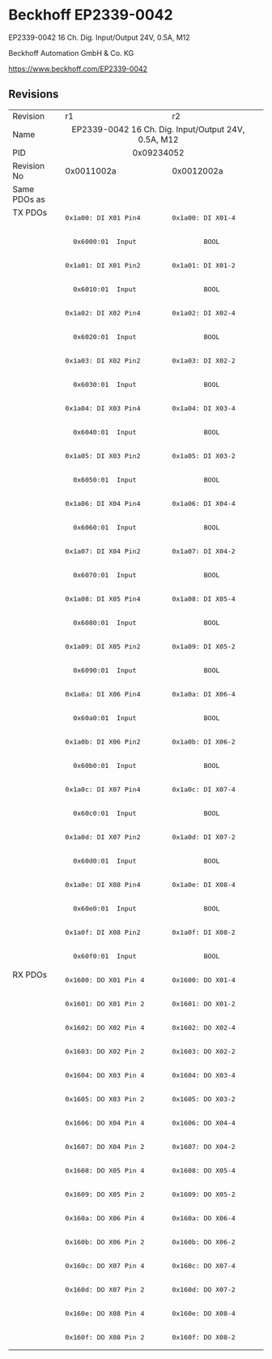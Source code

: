 # Beckhoff EP2339-0042

EP2339-0042 16 Ch. Dig. Input/Output 24V, 0.5A, M12	

Beckhoff Automation GmbH & Co. KG

https://www.beckhoff.com/EP2339-0042

## Revisions
<table>
<tr >
<td>Revision</td>
<td>r1</td>
<td>r2</td>
</tr>
<tr >
<td>Name</td>
<td colspan=2 align="center">EP2339-0042 16 Ch. Dig. Input/Output 24V, 0.5A, M12	</td>
</tr>
<tr >
<td>PID</td>
<td colspan=2 align="center">0x09234052</td>
</tr>
<tr >
<td>Revision No</td>
<td>0x0011002a</td>
<td>0x0012002a</td>
</tr>
<tr >
<td>Same PDOs as</td>
<td colspan=2 align="center"></td>
</tr>
<tr class="txpdo pdosection">
<td rowspan=32 valign=top>TX PDOs</td>
<td><pre>0x1a00: DI X01 Pin4</pre></td>
<td><pre>0x1a00: DI X01-4</pre></td>
<td></td>
</tr>
<tr class="txpdo">
<td colspan=2 align="left"><pre>  0x6000:01  Input                 BOOL</pre></td>
</tr>
<tr class="txpdo pdosection">
<td><pre>0x1a01: DI X01 Pin2</pre></td>
<td><pre>0x1a01: DI X01-2</pre></td>
</tr>
<tr class="txpdo">
<td colspan=2 align="left"><pre>  0x6010:01  Input                 BOOL</pre></td>
</tr>
<tr class="txpdo pdosection">
<td><pre>0x1a02: DI X02 Pin4</pre></td>
<td><pre>0x1a02: DI X02-4</pre></td>
</tr>
<tr class="txpdo">
<td colspan=2 align="left"><pre>  0x6020:01  Input                 BOOL</pre></td>
</tr>
<tr class="txpdo pdosection">
<td><pre>0x1a03: DI X02 Pin2</pre></td>
<td><pre>0x1a03: DI X02-2</pre></td>
</tr>
<tr class="txpdo">
<td colspan=2 align="left"><pre>  0x6030:01  Input                 BOOL</pre></td>
</tr>
<tr class="txpdo pdosection">
<td><pre>0x1a04: DI X03 Pin4</pre></td>
<td><pre>0x1a04: DI X03-4</pre></td>
</tr>
<tr class="txpdo">
<td colspan=2 align="left"><pre>  0x6040:01  Input                 BOOL</pre></td>
</tr>
<tr class="txpdo pdosection">
<td><pre>0x1a05: DI X03 Pin2</pre></td>
<td><pre>0x1a05: DI X03-2</pre></td>
</tr>
<tr class="txpdo">
<td colspan=2 align="left"><pre>  0x6050:01  Input                 BOOL</pre></td>
</tr>
<tr class="txpdo pdosection">
<td><pre>0x1a06: DI X04 Pin4</pre></td>
<td><pre>0x1a06: DI X04-4</pre></td>
</tr>
<tr class="txpdo">
<td colspan=2 align="left"><pre>  0x6060:01  Input                 BOOL</pre></td>
</tr>
<tr class="txpdo pdosection">
<td><pre>0x1a07: DI X04 Pin2</pre></td>
<td><pre>0x1a07: DI X04-2</pre></td>
</tr>
<tr class="txpdo">
<td colspan=2 align="left"><pre>  0x6070:01  Input                 BOOL</pre></td>
</tr>
<tr class="txpdo pdosection">
<td><pre>0x1a08: DI X05 Pin4</pre></td>
<td><pre>0x1a08: DI X05-4</pre></td>
</tr>
<tr class="txpdo">
<td colspan=2 align="left"><pre>  0x6080:01  Input                 BOOL</pre></td>
</tr>
<tr class="txpdo pdosection">
<td><pre>0x1a09: DI X05 Pin2</pre></td>
<td><pre>0x1a09: DI X05-2</pre></td>
</tr>
<tr class="txpdo">
<td colspan=2 align="left"><pre>  0x6090:01  Input                 BOOL</pre></td>
</tr>
<tr class="txpdo pdosection">
<td><pre>0x1a0a: DI X06 Pin4</pre></td>
<td><pre>0x1a0a: DI X06-4</pre></td>
</tr>
<tr class="txpdo">
<td colspan=2 align="left"><pre>  0x60a0:01  Input                 BOOL</pre></td>
</tr>
<tr class="txpdo pdosection">
<td><pre>0x1a0b: DI X06 Pin2</pre></td>
<td><pre>0x1a0b: DI X06-2</pre></td>
</tr>
<tr class="txpdo">
<td colspan=2 align="left"><pre>  0x60b0:01  Input                 BOOL</pre></td>
</tr>
<tr class="txpdo pdosection">
<td><pre>0x1a0c: DI X07 Pin4</pre></td>
<td><pre>0x1a0c: DI X07-4</pre></td>
</tr>
<tr class="txpdo">
<td colspan=2 align="left"><pre>  0x60c0:01  Input                 BOOL</pre></td>
</tr>
<tr class="txpdo pdosection">
<td><pre>0x1a0d: DI X07 Pin2</pre></td>
<td><pre>0x1a0d: DI X07-2</pre></td>
</tr>
<tr class="txpdo">
<td colspan=2 align="left"><pre>  0x60d0:01  Input                 BOOL</pre></td>
</tr>
<tr class="txpdo pdosection">
<td><pre>0x1a0e: DI X08 Pin4</pre></td>
<td><pre>0x1a0e: DI X08-4</pre></td>
</tr>
<tr class="txpdo">
<td colspan=2 align="left"><pre>  0x60e0:01  Input                 BOOL</pre></td>
</tr>
<tr class="txpdo pdosection">
<td><pre>0x1a0f: DI X08 Pin2</pre></td>
<td><pre>0x1a0f: DI X08-2</pre></td>
</tr>
<tr class="txpdo">
<td colspan=2 align="left"><pre>  0x60f0:01  Input                 BOOL</pre></td>
</tr>
<tr class="rxpdo pdosection">
<td rowspan=16 valign=top>RX PDOs</td>
<td><pre>0x1600: DO X01 Pin 4</pre></td>
<td><pre>0x1600: DO X01-4</pre></td>
<td></td>
</tr>
<tr class="rxpdo pdosection">
<td><pre>0x1601: DO X01 Pin 2</pre></td>
<td><pre>0x1601: DO X01-2</pre></td>
</tr>
<tr class="rxpdo pdosection">
<td><pre>0x1602: DO X02 Pin 4</pre></td>
<td><pre>0x1602: DO X02-4</pre></td>
</tr>
<tr class="rxpdo pdosection">
<td><pre>0x1603: DO X02 Pin 2</pre></td>
<td><pre>0x1603: DO X02-2</pre></td>
</tr>
<tr class="rxpdo pdosection">
<td><pre>0x1604: DO X03 Pin 4</pre></td>
<td><pre>0x1604: DO X03-4</pre></td>
</tr>
<tr class="rxpdo pdosection">
<td><pre>0x1605: DO X03 Pin 2</pre></td>
<td><pre>0x1605: DO X03-2</pre></td>
</tr>
<tr class="rxpdo pdosection">
<td><pre>0x1606: DO X04 Pin 4</pre></td>
<td><pre>0x1606: DO X04-4</pre></td>
</tr>
<tr class="rxpdo pdosection">
<td><pre>0x1607: DO X04 Pin 2</pre></td>
<td><pre>0x1607: DO X04-2</pre></td>
</tr>
<tr class="rxpdo pdosection">
<td><pre>0x1608: DO X05 Pin 4</pre></td>
<td><pre>0x1608: DO X05-4</pre></td>
</tr>
<tr class="rxpdo pdosection">
<td><pre>0x1609: DO X05 Pin 2</pre></td>
<td><pre>0x1609: DO X05-2</pre></td>
</tr>
<tr class="rxpdo pdosection">
<td><pre>0x160a: DO X06 Pin 4</pre></td>
<td><pre>0x160a: DO X06-4</pre></td>
</tr>
<tr class="rxpdo pdosection">
<td><pre>0x160b: DO X06 Pin 2</pre></td>
<td><pre>0x160b: DO X06-2</pre></td>
</tr>
<tr class="rxpdo pdosection">
<td><pre>0x160c: DO X07 Pin 4</pre></td>
<td><pre>0x160c: DO X07-4</pre></td>
</tr>
<tr class="rxpdo pdosection">
<td><pre>0x160d: DO X07 Pin 2</pre></td>
<td><pre>0x160d: DO X07-2</pre></td>
</tr>
<tr class="rxpdo pdosection">
<td><pre>0x160e: DO X08 Pin 4</pre></td>
<td><pre>0x160e: DO X08-4</pre></td>
</tr>
<tr class="rxpdo pdosection">
<td><pre>0x160f: DO X08 Pin 2</pre></td>
<td><pre>0x160f: DO X08-2</pre></td>
</tr>
</table>
